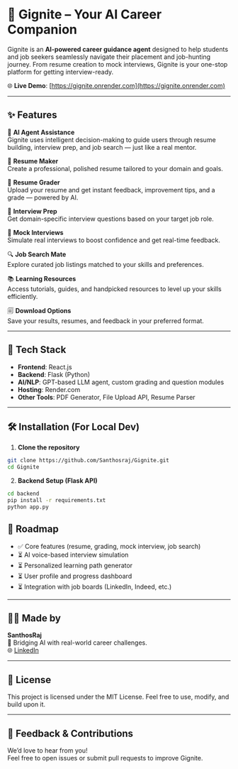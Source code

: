 # 🚀 Gignite – Your AI Career Companion

Gignite is an **AI-powered career guidance agent** designed to help students and job seekers seamlessly navigate their placement and job-hunting journey. From resume creation to mock interviews, Gignite is your one-stop platform for getting interview-ready.

🌐 **Live Demo**: [https://gignite.onrender.com](https://gignite.onrender.com)

---

## ✨ Features

🎯 **AI Agent Assistance**  
Gignite uses intelligent decision-making to guide users through resume building, interview prep, and job search — just like a real mentor.

📄 **Resume Maker**  
Create a professional, polished resume tailored to your domain and goals.

📝 **Resume Grader**  
Upload your resume and get instant feedback, improvement tips, and a grade — powered by AI.

💬 **Interview Prep**  
Get domain-specific interview questions based on your target job role.

🎤 **Mock Interviews**  
Simulate real interviews to boost confidence and get real-time feedback.

🔍 **Job Search Mate**  
Explore curated job listings matched to your skills and preferences.

📚 **Learning Resources**  
Access tutorials, guides, and handpicked resources to level up your skills efficiently.

🗐 **Download Options**  
Save your results, resumes, and feedback in your preferred format.

---

## 🧐 Tech Stack

- **Frontend**: React.js  
- **Backend**: Flask (Python)  
- **AI/NLP**: GPT-based LLM agent, custom grading and question modules  
- **Hosting**: Render.com  
- **Other Tools**: PDF Generator, File Upload API, Resume Parser

---

## 🛠️ Installation (For Local Dev)

1. **Clone the repository**
```bash
git clone https://github.com/Santhosraj/Gignite.git
cd Gignite
```

2. **Backend Setup (Flask API)**
```bash
cd backend
pip install -r requirements.txt
python app.py
```


## 🧠 Roadmap

- ✅ Core features (resume, grading, mock interview, job search)  
- ⏳ AI voice-based interview simulation  
- ⏳ Personalized learning path generator  
- ⏳ User profile and progress dashboard  
- ⏳ Integration with job boards (LinkedIn, Indeed, etc.)

---

## 👨‍💼 Made by

**SanthosRaj**  
🚀 Bridging AI with real-world career challenges.  
🌐 [LinkedIn](https://linkedin.com/in/santhosraj)

---

## 📃 License

This project is licensed under the MIT License. Feel free to use, modify, and build upon it.

---

## 💬 Feedback & Contributions

We’d love to hear from you!  
Feel free to open issues or submit pull requests to improve Gignite.

